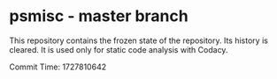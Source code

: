 # psmisc - master branch

This repository contains the frozen state of the repository.
Its history is cleared. It is used only for static code
analysis with Codacy.

Commit Time: 1727810642